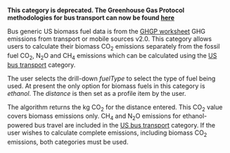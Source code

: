 **This category is deprecated. The Greenhouse Gas Protocol methodologies
for bus transport can now be found
[here](US_road_transport_by_Greenhouse_Gas_Protocol)**

Bus generic US biomass fuel data is from the [GHGP
worksheet](http://www.ghgprotocol.org/calculation-tools/all-tools) GHG
emissions from transport or mobile sources v2.0. This category allows
users to calculate their biomass CO<sub>2</sub> emissions separately from the
fossil fuel CO<sub>2</sub>, N<sub>2</sub>O and CH<sub>4</sub> emissions which can be
calculated using the [US bus transport](US_bus_transport) category.

The user selects the drill-down *fuelType* to select the type of fuel
being used. At present the only option for biomass fuels in this
category is *ethanol*. The *distance* is then set as a profile item by
the user.

The algorithm returns the kg CO<sub>2</sub> for the distance entered. This
CO<sub>2</sub> value covers biomass emissions only. CH<sub>4</sub> and N<sub>2</sub>O
emissions for ethanol-powered bus travel are included in the [US bus
transport](US_bus_transport) category. If the user wishes to calculate
complete emissions, including biomass CO<sub>2</sub> emissions, both categories
must be used.
